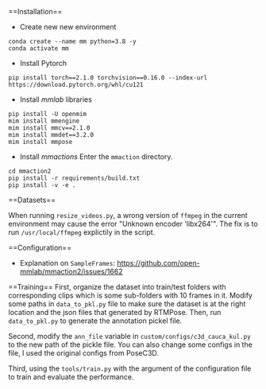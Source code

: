 ==Installation==

* Create new new environment
```
conda create --name mm python=3.8 -y
conda activate mm
```
* Install Pytorch
```
pip install torch==2.1.0 torchvision==0.16.0 --index-url https://download.pytorch.org/whl/cu121
```
* Install *mmlab* libraries
```
pip install -U openmim
mim install mmengine
mim install mmcv==2.1.0
mim install mmdet==3.2.0
mim install mmpose
```
* Install *mmactions*
Enter the `mmaction` directory.
```
cd mmaction2
pip install -r requirements/build.txt
pip install -v -e .
```

==Datasets==

When running `resize_videos.py`, a wrong version of `ffmpeg` in the current environment may cause the error "Unknown encoder 'libx264'". The fix is to run `/usr/local/ffmpeg` explictily in the script.

==Configuration==

* Explanation on `SampleFrames`: <https://github.com/open-mmlab/mmaction2/issues/1662>

==Training==
First, organize the dataset into train/test folders with corresponding clips which is some sub-folders with 10 frames in it. Modify some paths in `data_to_pkl.py` file to make sure the dataset is at the right location and the json files that generated by RTMPose. Then, run `data_to_pkl.py` to generate the annotation pickel file. 

Second, modify the `ann_file` variable in `custom/configs/c3d_cauca_kul.py` to the new path of the pickle file. You can also change some configs in the file, I used the original configs from PoseC3D.

Third, using the `tools/train.py` with the argument of the configuration file to train and evaluate the performance.